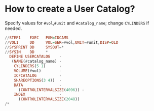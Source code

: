 # How to create a User Catalog?
Specify values for `#vol`,`#unit` and `#catalog_name`; change `CYLINDERS` if needed.
```Haskell
//STEP1    EXEC   PGM=IDCAMS
//VOL1     DD     VOL=SER=#vol,UNIT=#unit,DISP=OLD
//SYSPRINT DD     SYSOUT=*
//SYSIN    DD     *
  DEFINE USERCATALOG    -
   (NAME(#catalog_name) -
    CYLINDERS(5 1)      -
    VOLUME(#vol)        -
    ICFCATALOG          -
    SHAREOPTIONS(3 4))  -
    DATA                -
      (CONTROLINTERVALSIZE(4096)) -
    INDEX               -
      (CONTROLINTERVALSIZE(2048))
/*
```